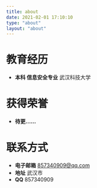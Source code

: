 ```yaml
---
title: about
date: 2021-02-01 17:10:10
type: "about"
layout: "about"
---
```



# 教育经历
* <b>本科 信息安全专业</b>
武汉科技大学


# 获得荣誉
* <b>待更......</b>


# 联系方式
* <b>电子邮箱</b>
857340909@qq.com
* <b>地址</b>
武汉市   
* <b>QQ</b>
857340909
